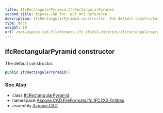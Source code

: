 ```yaml
---
title: IfcRectangularPyramid.IfcRectangularPyramid
second_title: Aspose.CAD for .NET API Reference
description: IfcRectangularPyramid constructor. The default constructor
type: docs
weight: 10
url: /net/aspose.cad.fileformats.ifc.ifc2x3.entities/ifcrectangularpyramid/ifcrectangularpyramid/
---
```

## IfcRectangularPyramid constructor

The default constructor.

```csharp
public IfcRectangularPyramid()
```

### See Also

* class [IfcRectangularPyramid](../)
* namespace [Aspose.CAD.FileFormats.Ifc.IFC2X3.Entities](../../ifcrectangularpyramid/)
* assembly [Aspose.CAD](../../../)


